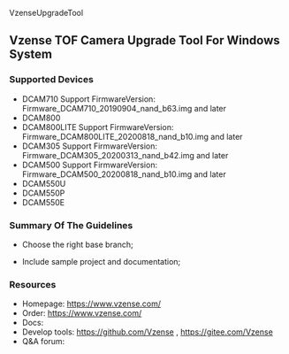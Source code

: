 VzenseUpgradeTool

## Vzense TOF Camera Upgrade Tool For Windows System

### Supported Devices

- DCAM710 Support FirmwareVersion: Firmware_DCAM710_20190904_nand_b63.img and later
- DCAM800 
- DCAM800LITE Support FirmwareVersion: Firmware_DCAM800LITE_20200818_nand_b10.img and later
- DCAM305 Support FirmwareVersion: Firmware_DCAM305_20200313_nand_b42.img and later
- DCAM500 Support FirmwareVersion: Firmware_DCAM500_20200818_nand_b10.img and later
- DCAM550U
- DCAM550P
- DCAM550E
### Summary Of The Guidelines

- Choose the right base branch;

- Include sample project and documentation;

### Resources

- Homepage: https://www.vzense.com/
- Order: https://www.vzense.com/
- Docs:
- Develop tools: https://github.com/Vzense , https://gitee.com/Vzense
- Q&A forum: 
